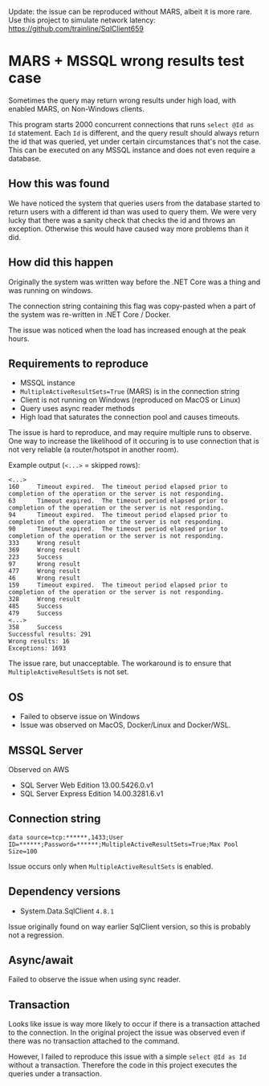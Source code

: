 Update: the issue can be reproduced without MARS, albeit it is more rare.
Use this project to simulate network latency: https://github.com/trainline/SqlClient659

# MARS + MSSQL wrong results test case

Sometimes the query may return wrong results under high load, 
with enabled MARS, on Non-Windows clients.

This program starts 2000 concurrent connections that runs `select @Id as Id`
statement. Each `Id` is different, and the query result should always return 
the id that was queried, yet under certain circumstances that's not the case. 
This can be executed on any MSSQL instance and does not even require
a database.

## How this was found

We have noticed the system that queries users from the database
started to return users with a different id than was used to query them.
We were very lucky that there was a sanity check that checks the id and throws
an exception. Otherwise this would have caused way more problems than it did.

## How did this happen

Originally the system was written way before the .NET Core was a thing and
was running on windows.

The connection string containing this flag was copy-pasted when a part of the
system was re-written in .NET Core / Docker.

The issue was noticed when the load has increased enough at the peak hours.

## Requirements to reproduce

- MSSQL instance
- `MultipleActiveResultSets=True` (MARS) is in the connection string
- Client is not running on Windows (reproduced on MacOS or Linux)
- Query uses async reader methods
- High load that saturates the connection pool and causes timeouts.

The issue is hard to reproduce, and may require multiple runs
to observe. One way to increase the likelihood of it occuring is to use
connection that is not very reliable (a router/hotspot in another room).

Example output (`<...>` = skipped rows):

```
<...>
160     Timeout expired.  The timeout period elapsed prior to completion of the operation or the server is not responding.
63      Timeout expired.  The timeout period elapsed prior to completion of the operation or the server is not responding.
94      Timeout expired.  The timeout period elapsed prior to completion of the operation or the server is not responding.
90      Timeout expired.  The timeout period elapsed prior to completion of the operation or the server is not responding.
333     Wrong result
369     Wrong result
223     Success
97      Wrong result
477     Wrong result
46      Wrong result
159     Timeout expired.  The timeout period elapsed prior to completion of the operation or the server is not responding.
328     Wrong result
485     Success
479     Success
<...>
358     Success
Successful results: 291
Wrong results: 16
Exceptions: 1693
```

The issue rare, but unacceptable. The workaround is to ensure that
`MultipleActiveResultSets` is not set.

## OS

- Failed to observe issue on Windows
- Issue was observed on MacOS, Docker/Linux and Docker/WSL.

## MSSQL Server

Observed on AWS

- SQL Server Web Edition 13.00.5426.0.v1
- SQL Server Express Edition 14.00.3281.6.v1

## Connection string

```text
data source=tcp:******,1433;User ID=******;Password=******;MultipleActiveResultSets=True;Max Pool Size=100
```

Issue occurs only when `MultipleActiveResultSets` is enabled.

## Dependency versions

- System.Data.SqlClient `4.8.1`

Issue originally found on way earlier SqlClient version,
so this is probably not a regression.

## Async/await

Failed to observe the issue when using sync reader.

## Transaction

Looks like issue is way more likely to occur if there is a
transaction attached to the connection. In the original project
the issue was observed even if there was no transaction
attached to the command.

However, I failed to reproduce this issue with a simple `select @Id as Id`
without a transaction. Therefore the code in this project executes the 
queries under a transaction.
